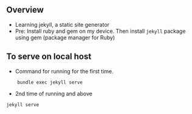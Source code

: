 ## Overview
- Learning jekyll, a static site generator
- Pre: Install ruby and gem on my device. Then install `jekyll` package using gem (package manager for Ruby)


## To serve on local host
- Command for running for the first time.

```
    bundle exec jekyll serve
```

- 2nd time of running and above

```
jekyll serve
```

